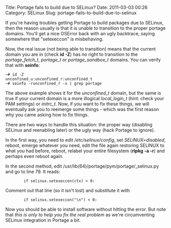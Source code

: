 Title: Portage fails to build due to SELinux?
Date: 2011-03-03 00:26
Category: SELinux
Slug: portage-fails-to-build-due-to-selinux

If you're having troubles getting Portage to build packages due to
SELinux, then the reason usually is that it is unable to transition to
the proper portage domains. You'll get a nice OSError back with an ugly
backtrace, saying somewhere that "setexeccon" is misbehaving.

Now, the real issue (not being able to transition) means that the
current domain you are in (check **id -Z**) has no right to transition
to the *portage\_fetch\_t*, *portage\_t* or *portage\_sandbox\_t*
domains. You can verify that with **seinfo**:

    ~# id -Z
    unconfined_u:unconfined_r:unconfined_t
    ~# seinfo -runconfined_r -x | grep portage

The above example shows it for the *unconfined\_t* domain, but the same
is true if your current domain is a more illogical *local\_login\_t*
(hint: check your PAM settings) or *initrc\_t*. Now, if you want to fix
these things, we will eventually ask you to reemerge some things - which
was the first reason why you came asking how to fix things.

There are two ways to handle this situation: the proper way (disabling
SELinux and reenabling later) or the ugly way (hack Portage to ignore).

In the first way, you need to edit */etc/selinux/config*, set
*SELINUX=disabled*, reboot, emerge whatever you need, edit the file
again restoring SELINUX to what you had before, reboot, relabel your
entire filesystem (**rlpkg -a -r**) and perhaps even reboot again.

In the second method, edit /usr/lib(64)/portage/pym/portage/\_selinux.py
and go to line 79. It reads:

            if selinux.setexeccon(ctx) < 0:

Comment out that line (so it isn't lost) and substitute it with

            if selinux.setexeccon("\n") < 0:

Now you should be able to install software without hitting the error.
But note that *this is only to help you fix the real problem* as we're
circumventing SELinux integration in Portage a bit.

